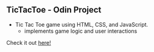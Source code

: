 ## TicTacToe - Odin Project
- Tic Tac Toe game using HTML, CSS, and JavaScript.
  - implements game logic and user interactions

Check it out [here!]([https://jiwonnie6.github.io/Tic-Tac-Toe/])
